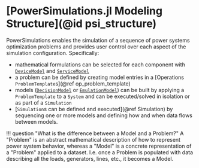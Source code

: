 # [PowerSimulations.jl Modeling Structure](@id psi_structure)

PowerSimulations enables the simulation of a sequence of power systems optimization problems and provides user control over each aspect of the simulation configuration. Specifically:

- mathematical formulations can be selected for each component with [`DeviceModel`](@ref) and [`ServiceModel`](@ref)
- a problem can be defined by creating model entries in a [Operations `ProblemTemplate`s](@ref op_problem_template)
- models ([`DecisionModel`](@ref) or [`EmulationModel`](@ref)) can be built by applying a `ProblemTemplate` to a `System` and can be executed/solved in isolation or as part of a `Simulation`
- [`Simulation`s can be defined and executed](@ref Simulation) by sequencing one or more models and defining how and when data flows between models.

!!! question "What is the difference between a Model and a Problem?"
    A "Problem" is an abstract mathematical description of how to represent power system behavior, whereas a "Model" is a concrete representation of a "Problem" applied to a dataset. I.e. once a Problem is populated with data describing all the loads, generators, lines, etc., it becomes a Model.
